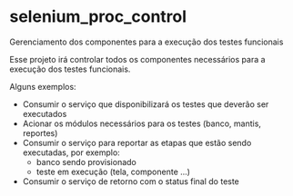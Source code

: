 # selenium_proc_control
Gerenciamento dos componentes para a execução dos testes funcionais

Esse projeto irá controlar todos os componentes necessários para a execução dos testes funcionais. 

Alguns exemplos: 

  - Consumir o serviço que disponibilizará os testes que deverão ser executados
  - Acionar os módulos necessários para os testes (banco, mantis, reportes)
  - Consumir o serviço para reportar as etapas que estão sendo executadas, por exemplo:
      - banco sendo provisionado
      - teste em execução (tela, componente ...)
  - Consumir o serviço de retorno com o status final do teste

